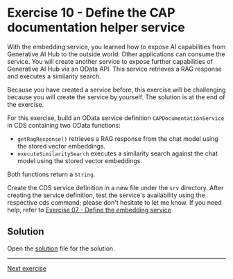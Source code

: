 # Exercise 10 - Define the CAP documentation helper service

With the embedding service, you learned how to expose AI capabilities from Generative AI Hub to the outside world. Other applications can consume the service. You will create another service to expose further capabilities of Generative AI Hub via an OData API. This service retrieves a RAG response and executes a similarity search.

Because you have created a service before, this exercise will be challenging because you will create the service by yourself. The solution is at the end of the exercise.

For this exercise, build an OData service definition `CAPDocumentationService` in CDS containing two OData functions:

* `getRagResponse()` retrieves a RAG response from the chat model using the stored vector embeddings.
* `executeSimilaritySearch` executes a similarity search against the chat model using the stored vector embeddings.

Both functions return a `String`.

Create the CDS service definition in a new file under the `srv` directory. After creating the service definition, test the service's availability using the respective cds command; please don't hesitate to let me know. If you need help, refer to [Exercise 07 - Define the embedding service](../07-define-embedding-service/README.md)

## Solution

Open the [solution](./solution.md) file for the solution.

---

[Next exercise](../11-implement-cap-doc-helper-service/README.md)
